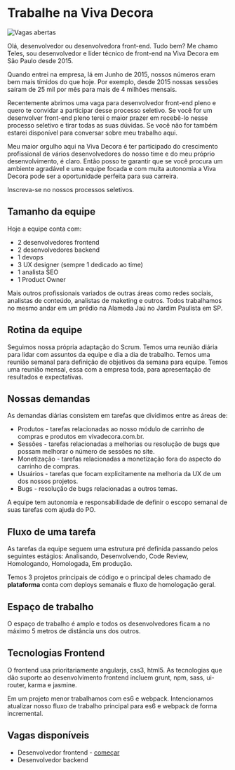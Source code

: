 # Trabalhe na Viva Decora

![Vagas abertas](https://img.shields.io/badge/vagas-abertas-brightgreen.svg)

Olá, desenvolvedor ou desenvolvedora front-end. Tudo bem? Me chamo Teles, sou desenvolvedor e líder técnico de front-end na Viva Decora em São Paulo desde 2015.

Quando entrei na empresa, lá em Junho de 2015, nossos números eram bem mais tímidos do que hoje. Por exemplo, desde 2015 nossas sessões saíram de 25 mil por mês para mais de 4 milhões mensais.

Recentemente abrimos uma vaga para desenvolvedor front-end pleno e quero te convidar a participar desse processo seletivo. Se você for um desenvolver front-end pleno terei o maior prazer em recebê-lo nesse processo seletivo e tirar todas as suas dúvidas. Se você não for também estarei disponível para conversar sobre meu trabalho aqui.

Meu maior orgulho aqui na Viva Decora é ter participado do crescimento profissional de vários desenvolvedores do nosso time e do meu próprio desenvolvimento, é claro. Então posso te garantir que se você procura um ambiente agradável e uma equipe focada e com muita autonomia a Viva Decora pode ser a oportunidade perfeita para sua carreira.

Inscreva-se no nossos processos seletivos.

## Tamanho da equipe

Hoje a equipe conta com:

* 2 desenvolvedores frontend
* 2 desenvolvedores backend
* 1 devops
* 3 UX designer (sempre 1 dedicado ao time)
* 1 analista SEO
* 1 Product Owner

Mais outros profissionais variados de outras áreas como redes sociais, analistas de conteúdo, analistas de maketing e outros. Todos trabalhamos no mesmo andar em um prédio na Alameda Jaú no Jardim Paulista em SP.

## Rotina da equipe

Seguimos nossa própria adaptação do Scrum. 
Temos uma reunião diária para lidar com assuntos da equipe e dia a dia de trabalho.
Temos uma reunião semanal para definição de objetivos da semana para equipe.
Temos uma reunião mensal, essa com a empresa toda, para apresentação de resultados e expectativas.

## Nossas demandas

As demandas diárias consistem em tarefas que dividimos entre as áreas de:

* Produtos - tarefas relacionadas ao nosso módulo de carrinho de compras e produtos em vivadecora.com.br.
* Sessões - tarefas relacionadas a melhorias ou resolução de bugs que possam melhorar o número de sessões no site.
* Monetização - tarefas relacionadas a monetização fora do aspecto do carrinho de compras.
* Usuários - tarefas que focam explicitamente na melhoria da UX de um dos nossos projetos.
* Bugs - resolução de bugs relacionadas a outros temas.

A equipe tem autonomia e responsabilidade de definir o escopo semanal de suas tarefas com ajuda do PO.

## Fluxo de uma tarefa

As tarefas da equipe seguem uma estrutura pré definida passando pelos seguintes estágios: Analisando, Desenvolvendo, Code Review, Homologando, Homologada, Em produção.

Temos 3 projetos principais de código e o principal deles chamado de **plataforma** conta com deploys semanais e fluxo de homologação geral.

## Espaço de trabalho

O espaço de trabalho é amplo e todos os desenvolvedores ficam a no máximo 5 metros de distância uns dos outros.

## Tecnologias Frontend

O frontend usa prioritariamente angularjs, css3, html5. As tecnologias que dão suporte ao desenvolvimento frontend incluem grunt, npm, sass, ui-router, karma e jasmine.

Em um projeto menor trabalhamos com es6 e webpack. Intencionamos atualizar nosso fluxo de trabalho principal para es6 e webpack de forma incremental.

## Vagas disponíveis

* Desenvolvedor frontend - [começar](https://github.com/vivadecora/projeto-front-end-vivadecora-nao-fazer-fork)
* Desenvolvedor backend
